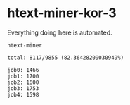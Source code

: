 # htext-miner-kor-3

Everything doing here is automated.

```
htext-miner

total: 8117/9855 (82.36428209030949%)

job0: 1466
job1: 1700
job2: 1600
job3: 1753
job4: 1598
```